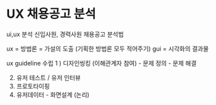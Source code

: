 # UX 채용공고 분석 
ui,ux 분석
신입사원, 경력사원 채용공고 분석법

ux = 방법론 = 가설의 도출 (기획한 방법론 모두 적어주기)
gui = 시각화의 결과물




ux guideline 수립
1 ) 디자인씽킹 (이해관계자 참여)
    - 문제 정의
    - 문제 해결

2) 유저 테스트 / 유저 인터뷰
3) 프로토타이핑
4) 유저데이터 - 화면설계 (논리)